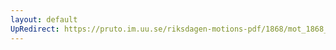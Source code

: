 ```yaml
---
layout: default
UpRedirect: https://pruto.im.uu.se/riksdagen-motions-pdf/1868/mot_1868__ak__82.pdf
---
```

